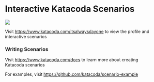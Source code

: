 # Interactive Katacoda Scenarios

[![](http://shields.katacoda.com/katacoda/itsalwaysdayone/count.svg)](https://www.katacoda.com/itsalwaysdayone "Get your profile on Katacoda.com")

Visit https://www.katacoda.com/itsalwaysdayone to view the profile and interactive scenarios

### Writing Scenarios
Visit https://www.katacoda.com/docs to learn more about creating Katacoda scenarios

For examples, visit https://github.com/katacoda/scenario-example
